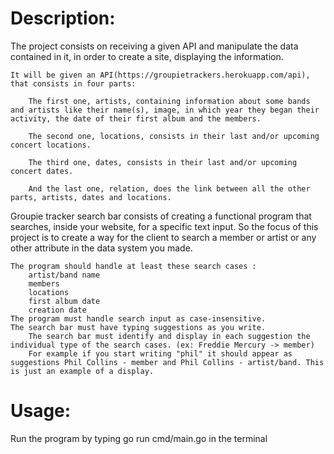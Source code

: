 # Description: #
The project consists on receiving a given API and manipulate the data contained in it, in order to create a site, displaying the information.

    It will be given an API(https://groupietrackers.herokuapp.com/api), that consists in four parts:

        The first one, artists, containing information about some bands and artists like their name(s), image, in which year they began their activity, the date of their first album and the members.

        The second one, locations, consists in their last and/or upcoming concert locations.

        The third one, dates, consists in their last and/or upcoming concert dates.

        And the last one, relation, does the link between all the other parts, artists, dates and locations.

Groupie tracker search bar consists of creating a functional program that searches, inside your website, for a specific text input. So the focus of this project is to create a way for the client to search a member or artist or any other attribute in the data system you made.

    The program should handle at least these search cases :
        artist/band name
        members
        locations
        first album date
        creation date
    The program must handle search input as case-insensitive.
    The search bar must have typing suggestions as you write.
        The search bar must identify and display in each suggestion the individual type of the search cases. (ex: Freddie Mercury -> member)
        For example if you start writing "phil" it should appear as suggestions Phil Collins - member and Phil Collins - artist/band. This is just an example of a display.

# Usage: # 
Run the program by typing go run cmd/main.go in the terminal
